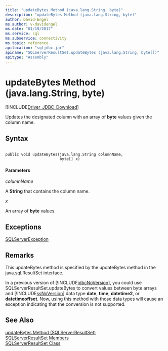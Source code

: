 ```yaml
---
title: "updateBytes Method (java.lang.String, byte)"
description: "updateBytes Method (java.lang.String, byte)"
author: David-Engel
ms.author: v-davidengel
ms.date: "01/19/2017"
ms.service: sql
ms.subservice: connectivity
ms.topic: reference
apilocation: "sqljdbc.jar"
apiname: "SQLServerResultSet.updateBytes (java.lang.String, byte[])"
apitype: "Assembly"
---
```

# updateBytes Method (java.lang.String, byte)
[!INCLUDE[Driver_JDBC_Download](../../../includes/driver_jdbc_download.md)]

  Updates the designated column with an array of **byte** values given the column name.  
  
## Syntax  
  
```  
  
public void updateBytes(java.lang.String columnName,  
                        byte[] x)  
```  
  
#### Parameters  
 *columnName*  
  
 A **String** that contains the column name.  
  
 *x*  
  
 An array of **byte** values.  
  
## Exceptions  
 [SQLServerException](../../../connect/jdbc/reference/sqlserverexception-class.md)  
  
## Remarks  
 This updateBytes method is specified by the updateBytes method in the java.sql.ResultSet interface.  
  
 In a previous version of [!INCLUDE[jdbcNoVersion](../../../includes/jdbcnoversion_md.md)], you could use SQLServerResultSet.updateBytes to convert values between byte arrays and [!INCLUDE[ssNoVersion](../../../includes/ssnoversion-md.md)] data type **date**, **time**, **datetime2**, or **datetimeoffset**. Now, using this method with those data types will cause an exception indicating that the conversion is not supported.  
  
## See Also  
 [updateBytes Method &#40;SQLServerResultSet&#41;](../../../connect/jdbc/reference/updatebytes-method-sqlserverresultset.md)   
 [SQLServerResultSet Members](../../../connect/jdbc/reference/sqlserverresultset-members.md)   
 [SQLServerResultSet Class](../../../connect/jdbc/reference/sqlserverresultset-class.md)  
  
  
